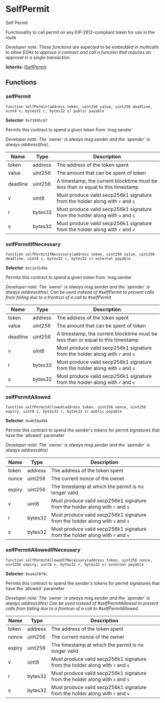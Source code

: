 

# SelfPermit


Self Permit

Functionality to call permit on any EIP-2612-compliant token for use in the route

*Developer note: These functions are expected to be embedded in multicalls to allow EOAs to approve a contract and call a function
that requires an approval in a single transaction.*

**Inherits:** [ISelfPermit](../interfaces/ISelfPermit.md)

## Functions
### selfPermit

```solidity
function selfPermit(address token, uint256 value, uint256 deadline, uint8 v, bytes32 r, bytes32 s) public payable
```
**Selector**: `0xf3995c67`

Permits this contract to spend a given token from &#x60;msg.sender&#x60;

*Developer note: The &#x60;owner&#x60; is always msg.sender and the &#x60;spender&#x60; is always address(this).*

| Name | Type | Description |
| ---- | ---- | ----------- |
| token | address | The address of the token spent |
| value | uint256 | The amount that can be spent of token |
| deadline | uint256 | A timestamp, the current blocktime must be less than or equal to this timestamp |
| v | uint8 | Must produce valid secp256k1 signature from the holder along with `r` and `s` |
| r | bytes32 | Must produce valid secp256k1 signature from the holder along with `v` and `s` |
| s | bytes32 | Must produce valid secp256k1 signature from the holder along with `r` and `v` |

### selfPermitIfNecessary

```solidity
function selfPermitIfNecessary(address token, uint256 value, uint256 deadline, uint8 v, bytes32 r, bytes32 s) external payable
```
**Selector**: `0xc2e3140a`

Permits this contract to spend a given token from &#x60;msg.sender&#x60;

*Developer note: The &#x60;owner&#x60; is always msg.sender and the &#x60;spender&#x60; is always address(this).
Can be used instead of #selfPermit to prevent calls from failing due to a frontrun of a call to #selfPermit*

| Name | Type | Description |
| ---- | ---- | ----------- |
| token | address | The address of the token spent |
| value | uint256 | The amount that can be spent of token |
| deadline | uint256 | A timestamp, the current blocktime must be less than or equal to this timestamp |
| v | uint8 | Must produce valid secp256k1 signature from the holder along with `r` and `s` |
| r | bytes32 | Must produce valid secp256k1 signature from the holder along with `v` and `s` |
| s | bytes32 | Must produce valid secp256k1 signature from the holder along with `r` and `v` |

### selfPermitAllowed

```solidity
function selfPermitAllowed(address token, uint256 nonce, uint256 expiry, uint8 v, bytes32 r, bytes32 s) public payable
```
**Selector**: `0x4659a494`

Permits this contract to spend the sender&#x27;s tokens for permit signatures that have the &#x60;allowed&#x60; parameter

*Developer note: The &#x60;owner&#x60; is always msg.sender and the &#x60;spender&#x60; is always address(this)*

| Name | Type | Description |
| ---- | ---- | ----------- |
| token | address | The address of the token spent |
| nonce | uint256 | The current nonce of the owner |
| expiry | uint256 | The timestamp at which the permit is no longer valid |
| v | uint8 | Must produce valid secp256k1 signature from the holder along with `r` and `s` |
| r | bytes32 | Must produce valid secp256k1 signature from the holder along with `v` and `s` |
| s | bytes32 | Must produce valid secp256k1 signature from the holder along with `r` and `v` |

### selfPermitAllowedIfNecessary

```solidity
function selfPermitAllowedIfNecessary(address token, uint256 nonce, uint256 expiry, uint8 v, bytes32 r, bytes32 s) external payable
```
**Selector**: `0xa4a78f0c`

Permits this contract to spend the sender&#x27;s tokens for permit signatures that have the &#x60;allowed&#x60; parameter

*Developer note: The &#x60;owner&#x60; is always msg.sender and the &#x60;spender&#x60; is always address(this)
Can be used instead of #selfPermitAllowed to prevent calls from failing due to a frontrun of a call to #selfPermitAllowed.*

| Name | Type | Description |
| ---- | ---- | ----------- |
| token | address | The address of the token spent |
| nonce | uint256 | The current nonce of the owner |
| expiry | uint256 | The timestamp at which the permit is no longer valid |
| v | uint8 | Must produce valid secp256k1 signature from the holder along with `r` and `s` |
| r | bytes32 | Must produce valid secp256k1 signature from the holder along with `v` and `s` |
| s | bytes32 | Must produce valid secp256k1 signature from the holder along with `r` and `v` |

